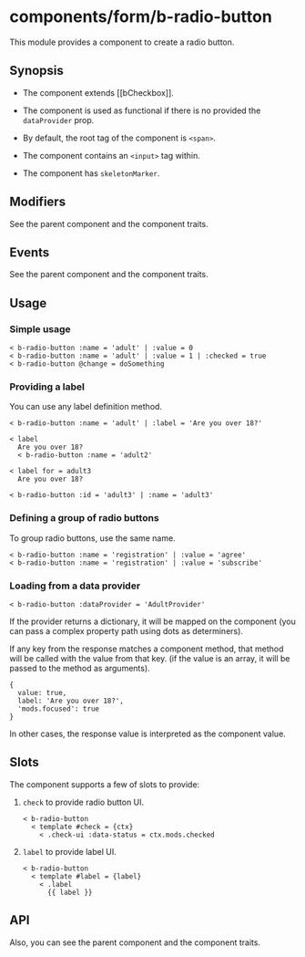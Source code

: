 # components/form/b-radio-button

This module provides a component to create a radio button.

## Synopsis

* The component extends [[bCheckbox]].

* The component is used as functional if there is no provided the `dataProvider` prop.

* By default, the root tag of the component is `<span>`.

* The component contains an `<input>` tag within.

* The component has `skeletonMarker`.

## Modifiers

See the parent component and the component traits.

## Events

See the parent component and the component traits.

## Usage

### Simple usage

```
< b-radio-button :name = 'adult' | :value = 0
< b-radio-button :name = 'adult' | :value = 1 | :checked = true
< b-radio-button @change = doSomething
```

### Providing a label

You can use any label definition method.

```
< b-radio-button :name = 'adult' | :label = 'Are you over 18?'

< label
  Are you over 18?
  < b-radio-button :name = 'adult2'

< label for = adult3
  Are you over 18?

< b-radio-button :id = 'adult3' | :name = 'adult3'
```

### Defining a group of radio buttons

To group radio buttons, use the same name.

```
< b-radio-button :name = 'registration' | :value = 'agree'
< b-radio-button :name = 'registration' | :value = 'subscribe'
```

### Loading from a data provider

```
< b-radio-button :dataProvider = 'AdultProvider'
```

If the provider returns a dictionary, it will be mapped on the component
(you can pass a complex property path using dots as determiners).

If any key from the response matches a component method, that method will be called with the value from that key.
(if the value is an array, it will be passed to the method as arguments).

```
{
  value: true,
  label: 'Are you over 18?',
  'mods.focused': true
}
```

In other cases, the response value is interpreted as the component value.

## Slots

The component supports a few of slots to provide:

1. `check` to provide radio button UI.

   ```
   < b-radio-button
     < template #check = {ctx}
       < .check-ui :data-status = ctx.mods.checked
   ```

2. `label` to provide label UI.

   ```
   < b-radio-button
     < template #label = {label}
       < .label
         {{ label }}
   ```

## API

Also, you can see the parent component and the component traits.
